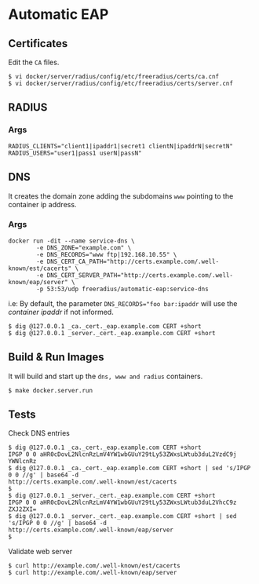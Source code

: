 # Automatic EAP

## Certificates

Edit the `CA` files.

```
$ vi docker/server/radius/config/etc/freeradius/certs/ca.cnf
$ vi docker/server/radius/config/etc/freeradius/certs/server.cnf
```

## RADIUS

### Args

```
RADIUS_CLIENTS="client1|ipaddr1|secret1 clientN|ipaddrN|secretN"
RADIUS_USERS="user1|pass1 userN|passN"
```

## DNS

It creates the domain zone adding the subdomains `www` pointing to the container ip address.

### Args

```
docker run -dit --name service-dns \
		-e DNS_ZONE="example.com" \
		-e DNS_RECORDS="www ftp|192.168.10.55" \
		-e DNS_CERT_CA_PATH="http://certs.example.com/.well-known/est/cacerts" \
		-e DNS_CERT_SERVER_PATH="http://certs.example.com/.well-known/eap/server" \
		-p 53:53/udp freeradius/automatic-eap:service-dns
```

i.e: By default, the parameter `DNS_RECORDS="foo bar:ipaddr` will use the _container ipaddr_ if not informed.

```
$ dig @127.0.0.1 _ca._cert._eap.example.com CERT +short
$ dig @127.0.0.1 _server._cert._eap.example.com CERT +short
```

## Build & Run Images

It will build and start up the `dns, www and radius` containers.

```
$ make docker.server.run
```

## Tests

Check DNS entries

```
$ dig @127.0.0.1 _ca._cert._eap.example.com CERT +short
IPGP 0 0 aHR0cDovL2NlcnRzLmV4YW1wbGUuY29tLy53ZWxsLWtub3duL2VzdC9j YWNlcnRz
$ dig @127.0.0.1 _ca._cert._eap.example.com CERT +short | sed 's/IPGP 0 0 //g' | base64 -d
http://certs.example.com/.well-known/est/cacerts
$
$ dig @127.0.0.1 _server._cert._eap.example.com CERT +short
IPGP 0 0 aHR0cDovL2NlcnRzLmV4YW1wbGUuY29tLy53ZWxsLWtub3duL2VhcC9z ZXJ2ZXI=
$ dig @127.0.0.1 _server._cert._eap.example.com CERT +short | sed 's/IPGP 0 0 //g' | base64 -d
http://certs.example.com/.well-known/eap/server
$
```

Validate web server

```
$ curl http://example.com/.well-known/est/cacerts
$ curl http://example.com/.well-known/eap/server
```
